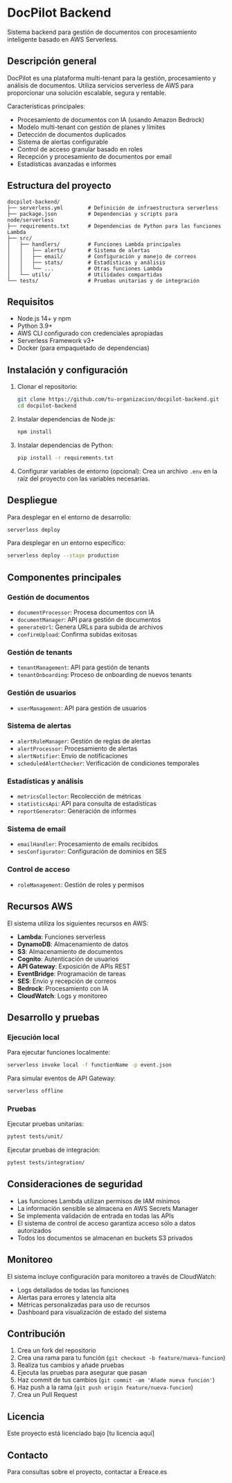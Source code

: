 # DocPilot Backend

Sistema backend para gestión de documentos con procesamiento inteligente basado en AWS Serverless.

## Descripción general

DocPilot es una plataforma multi-tenant para la gestión, procesamiento y análisis de documentos. Utiliza servicios serverless de AWS para proporcionar una solución escalable, segura y rentable.

Características principales:
- Procesamiento de documentos con IA (usando Amazon Bedrock)
- Modelo multi-tenant con gestión de planes y límites
- Detección de documentos duplicados
- Sistema de alertas configurable
- Control de acceso granular basado en roles
- Recepción y procesamiento de documentos por email
- Estadísticas avanzadas e informes

## Estructura del proyecto

```
docpilot-backend/
├── serverless.yml        # Definición de infraestructura serverless
├── package.json          # Dependencias y scripts para node/serverless
├── requirements.txt      # Dependencias de Python para las funciones Lambda
├── src/
│   ├── handlers/         # Funciones Lambda principales
│   │   ├── alerts/       # Sistema de alertas
│   │   ├── email/        # Configuración y manejo de correos
│   │   ├── stats/        # Estadísticas y análisis
│   │   └── ...           # Otras funciones Lambda
│   └── utils/            # Utilidades compartidas
└── tests/                # Pruebas unitarias y de integración
```

## Requisitos

- Node.js 14+ y npm
- Python 3.9+
- AWS CLI configurado con credenciales apropiadas
- Serverless Framework v3+
- Docker (para empaquetado de dependencias)

## Instalación y configuración

1. Clonar el repositorio:
   ```bash
   git clone https://github.com/tu-organizacion/docpilot-backend.git
   cd docpilot-backend
   ```

2. Instalar dependencias de Node.js:
   ```bash
   npm install
   ```

3. Instalar dependencias de Python:
   ```bash
   pip install -r requirements.txt
   ```

4. Configurar variables de entorno (opcional):
   Crea un archivo `.env` en la raíz del proyecto con las variables necesarias.

## Despliegue

Para desplegar en el entorno de desarrollo:

```bash
serverless deploy
```

Para desplegar en un entorno específico:

```bash
serverless deploy --stage production
```

## Componentes principales

### Gestión de documentos
- `documentProcessor`: Procesa documentos con IA
- `documentManager`: API para gestión de documentos
- `generateUrl`: Genera URLs para subida de archivos
- `confirmUpload`: Confirma subidas exitosas

### Gestión de tenants
- `tenantManagement`: API para gestión de tenants
- `tenantOnboarding`: Proceso de onboarding de nuevos tenants

### Gestión de usuarios
- `userManagement`: API para gestión de usuarios

### Sistema de alertas
- `alertRuleManager`: Gestión de reglas de alertas
- `alertProcessor`: Procesamiento de alertas
- `alertNotifier`: Envío de notificaciones
- `scheduledAlertChecker`: Verificación de condiciones temporales

### Estadísticas y análisis
- `metricsCollector`: Recolección de métricas
- `statisticsApi`: API para consulta de estadísticas
- `reportGenerator`: Generación de informes

### Sistema de email
- `emailHandler`: Procesamiento de emails recibidos
- `sesConfigurator`: Configuración de dominios en SES

### Control de acceso
- `roleManagement`: Gestión de roles y permisos

## Recursos AWS

El sistema utiliza los siguientes recursos en AWS:

- **Lambda**: Funciones serverless
- **DynamoDB**: Almacenamiento de datos
- **S3**: Almacenamiento de documentos
- **Cognito**: Autenticación de usuarios
- **API Gateway**: Exposición de APIs REST
- **EventBridge**: Programación de tareas
- **SES**: Envío y recepción de correos
- **Bedrock**: Procesamiento con IA
- **CloudWatch**: Logs y monitoreo

## Desarrollo y pruebas

### Ejecución local

Para ejecutar funciones localmente:

```bash
serverless invoke local -f functionName -p event.json
```

Para simular eventos de API Gateway:

```bash
serverless offline
```

### Pruebas

Ejecutar pruebas unitarias:

```bash
pytest tests/unit/
```

Ejecutar pruebas de integración:

```bash
pytest tests/integration/
```

## Consideraciones de seguridad

- Las funciones Lambda utilizan permisos de IAM mínimos
- La información sensible se almacena en AWS Secrets Manager
- Se implementa validación de entrada en todas las APIs
- El sistema de control de acceso garantiza acceso sólo a datos autorizados
- Todos los documentos se almacenan en buckets S3 privados

## Monitoreo

El sistema incluye configuración para monitoreo a través de CloudWatch:

- Logs detallados de todas las funciones
- Alertas para errores y latencia alta
- Métricas personalizadas para uso de recursos
- Dashboard para visualización de estado del sistema

## Contribución

1. Crea un fork del repositorio
2. Crea una rama para tu función (`git checkout -b feature/nueva-funcion`)
3. Realiza tus cambios y añade pruebas
4. Ejecuta las pruebas para asegurar que pasan
5. Haz commit de tus cambios (`git commit -am 'Añade nueva función'`)
6. Haz push a la rama (`git push origin feature/nueva-funcion`)
7. Crea un Pull Request

## Licencia

Este proyecto está licenciado bajo [tu licencia aquí]

## Contacto

Para consultas sobre el proyecto, contactar a Ereace.es